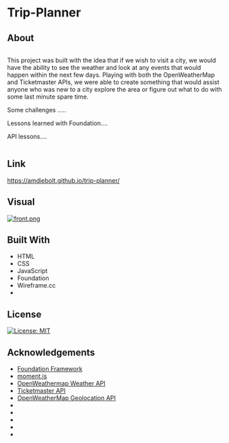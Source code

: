# Trip-Planner

## About

![]()

This project was built with the idea that if we wish to visit a city, we would have the ability to see the weather and look at any events that would happen within the next few days. Playing with both the OpenWeatherMap and Ticketmaster APIs, we were able to create something that would assist anyone who was new to a city explore the area or figure out what to do with some last minute spare time.

Some challenges .....

Lessons learned with Foundation....

API lessons....

![]()

## Link
https://amdiebolt.github.io/trip-planner/

## Visual

[![front.png](https://i.postimg.cc/Px4GmSC7/front.png)](https://postimg.cc/JDGd8cc3)

## Built With
- HTML
- CSS
- JavaScript
- Foundation
- Wireframe.cc
- 

## License
[![License: MIT](https://img.shields.io/badge/License-MIT-yellow.svg)](https://opensource.org/licenses/MIT)


## Acknowledgements
- [Foundation Framework](https://get.foundation/sites/docs/)
- [moment.js](https://momentjs.com/guides/)
- [OpenWeathermap Weather API](https://openweathermap.org/api/one-call-api)
- [Ticketmaster API]()
- [OpenWeatherMap Geolocation API](https://openweathermap.org/api/geocoding-api)
- []()
- []()
- []()
- []()
- []()


